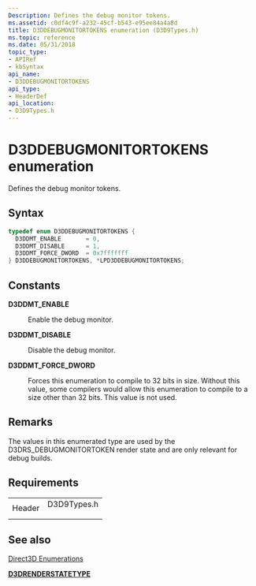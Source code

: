 ```yaml
---
Description: Defines the debug monitor tokens.
ms.assetid: c0df4c9f-a232-45cf-b543-e95ee84a4a8d
title: D3DDEBUGMONITORTOKENS enumeration (D3D9Types.h)
ms.topic: reference
ms.date: 05/31/2018
topic_type: 
- APIRef
- kbSyntax
api_name: 
- D3DDEBUGMONITORTOKENS
api_type: 
- HeaderDef
api_location: 
- D3D9Types.h
---
```


# D3DDEBUGMONITORTOKENS enumeration

Defines the debug monitor tokens.

## Syntax


```C++
typedef enum D3DDEBUGMONITORTOKENS { 
  D3DDMT_ENABLE       = 0,
  D3DDMT_DISABLE      = 1,
  D3DDMT_FORCE_DWORD  = 0x7fffffff
} D3DDEBUGMONITORTOKENS, *LPD3DDEBUGMONITORTOKENS;
```



## Constants

<dl> <dt>

<span id="D3DDMT_ENABLE"></span><span id="d3ddmt_enable"></span>**D3DDMT\_ENABLE**
</dt> <dd>

Enable the debug monitor.

</dd> <dt>

<span id="D3DDMT_DISABLE"></span><span id="d3ddmt_disable"></span>**D3DDMT\_DISABLE**
</dt> <dd>

Disable the debug monitor.

</dd> <dt>

<span id="D3DDMT_FORCE_DWORD"></span><span id="d3ddmt_force_dword"></span>**D3DDMT\_FORCE\_DWORD**
</dt> <dd>

Forces this enumeration to compile to 32 bits in size. Without this value, some compilers would allow this enumeration to compile to a size other than 32 bits. This value is not used.

</dd> </dl>

## Remarks

The values in this enumerated type are used by the D3DRS\_DEBUGMONITORTOKEN render state and are only relevant for debug builds.

## Requirements



|                   |                                                                                        |
|-------------------|----------------------------------------------------------------------------------------|
| Header<br/> | <dl> <dt>D3D9Types.h</dt> </dl> |



## See also

<dl> <dt>

[Direct3D Enumerations](dx9-graphics-reference-d3d-enums.md)
</dt> <dt>

[**D3DRENDERSTATETYPE**](https://msdn.microsoft.com/library/Bb172599(v=VS.85).aspx)
</dt> </dl>

 

 





